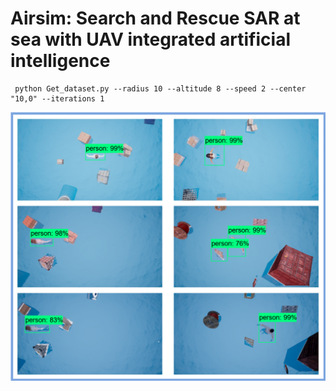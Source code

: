 ﻿# Airsim: Search and Rescue SAR at sea with UAV integrated artificial intelligence

```
 python Get_dataset.py --radius 10 --altitude 8 --speed 2 --center "10,0" --iterations 1
```
<p align="center">
  <img src="doc/results.png">
</p>

